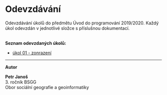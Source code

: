 <h1>Odevzdávání</h1>
<p>Odevzdávání úkolů do předmětu Úvod do programování 2019/2020. Každý úkol
odevzdán v jednotlivé složce s příslušnou dokumentací.</p>
<br>
<b>Seznam odevzdaných úkolů:</b>
<ul>
  <li><a href="du1">úkol 01 - zonrazení</a></li>
</ul>
<hr>
<b>Autor</b>
<br>
<p><b>Petr Janoš</b><br>
3. ročník BSGG<br>
Obor sociální geografie a geoinformatiky</p>

